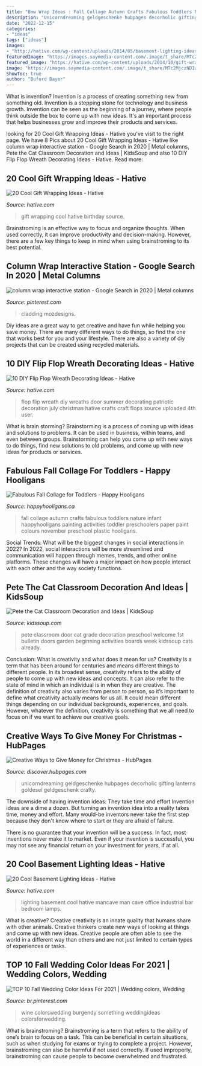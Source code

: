 ```yaml
---
title: "Bmw Wrap Ideas : Fall Collage Autumn Crafts Fabulous Toddlers Nature Infant Happyhooligans Painting Activities Toddler Preschoolers Paper Paint Colours November Preschool Plastic Hooligans"
description: "Unicorndreaming geldgeschenke hubpages decorholic gifting lanterns goldesel geldgeschenk crafty"
date: "2022-12-15"
categories:
- "ideas"
tags: ["ideas"]
images:
- "http://hative.com/wp-content/uploads/2014/05/basement-lighting-ideas/17-mancave-lighting.jpg"
featuredImage: "https://images.saymedia-content.com/.image/t_share/MTc2MjczNDIwNDI4OTc3MzQy/creative-ways-to-give-money-for-christmas.jpg"
featured_image: "https://hative.com/wp-content/uploads/2014/10/gift-wrapping-ideas/2-cool-gift-wrapping-ideas.jpg"
image: "https://images.saymedia-content.com/.image/t_share/MTc2MjczNDIwNDI4OTc3MzQy/creative-ways-to-give-money-for-christmas.jpg"
ShowToc: true
author: "Buford Bayer"
---
```



What is invention?
Invention is a process of creating something new from something old. Invention is a stepping stone for technology and business growth. Invention can be seen as the beginning of a journey, where people think outside the box to come up with new ideas. It's an important process that helps businesses grow and improve their products and services.

	

		
looking for 20 Cool Gift Wrapping Ideas - Hative you've visit to the right page. We have 8 Pics about 20 Cool Gift Wrapping Ideas - Hative like column wrap interactive station - Google Search in 2020 | Metal columns, Pete the Cat Classroom Decoration and Ideas | KidsSoup and also 10 DIY Flip Flop Wreath Decorating Ideas - Hative. Read more:
		
    
## 20 Cool Gift Wrapping Ideas - Hative

<img loading=lazy src="https://hative.com/wp-content/uploads/2014/10/gift-wrapping-ideas/2-cool-gift-wrapping-ideas.jpg" onerror="this.onerror=null;this.src='https://tse4.mm.bing.net/th?id=OIP.iX8UAdzo3q4mvijwzBCFEwHaKX&amp;pid=15.1';" alt="20 Cool Gift Wrapping Ideas - Hative">

_Source: hative.com_

>gift wrapping cool hative birthday source. 

	

Brainstroming is an effective way to focus and organize thoughts. When used correctly, it can improve productivity and decision-making. However, there are a few key things to keep in mind when using brainstroming to its best potential.

    
## Column Wrap Interactive Station - Google Search In 2020 | Metal Columns

<img loading=lazy src="https://i.pinimg.com/736x/00/da/4e/00da4e4d4c9416f6fd026cefca538f21.jpg" onerror="this.onerror=null;this.src='https://tse2.mm.bing.net/th?id=OIP.nGXb7eDizhQC0fLSZ-bexQHaL2&amp;pid=15.1';" alt="column wrap interactive station - Google Search in 2020 | Metal columns">

_Source: pinterest.com_

>cladding mozdesigns. 

	

Diy ideas are a great way to get creative and have fun while helping you save money. There are many different ways to do things, so find the one that works best for you and your lifestyle. There are also a variety of diy projects that can be created using recycled materials.

    
## 10 DIY Flip Flop Wreath Decorating Ideas - Hative

<img loading=lazy src="https://hative.com/wp-content/uploads/2015/02/flip-flop-wreath-ideas/6-diy-flip-flop-wreath-decorating-ideas.jpg" onerror="this.onerror=null;this.src='https://tse4.mm.bing.net/th?id=OIP.xvZDEkE53Q-p7DIlZse9iQHaJ6&amp;pid=15.1';" alt="10 DIY Flip Flop Wreath Decorating Ideas - Hative">

_Source: hative.com_

>flop flip wreath diy wreaths door summer decorating patriotic decoration july christmas hative crafts craft flops source uploaded 4th user. 

	

What is brain storming?
Brainstorming is a process of coming up with ideas and solutions to problems. It can be used in business, within teams, and even between groups. Brainstorming can help you come up with new ways to do things, find new solutions to old problems, and come up with new ideas for products or services.

    
## Fabulous Fall Collage For Toddlers - Happy Hooligans

<img loading=lazy src="https://happyhooligans.ca/wp-content/uploads/2011/09/img_0887.jpg" onerror="this.onerror=null;this.src='https://tse4.mm.bing.net/th?id=OIP.d-bpiROLrUMga84dK056hAAAAA&amp;pid=15.1';" alt="Fabulous Fall Collage for Toddlers - Happy Hooligans">

_Source: happyhooligans.ca_

>fall collage autumn crafts fabulous toddlers nature infant happyhooligans painting activities toddler preschoolers paper paint colours november preschool plastic hooligans. 

	

Social Trends: What will be the biggest changes in social interactions in 2022?
In 2022, social interactions will be more streamlined and communication will happen through memes, trends, and other online platforms. These changes will have a major impact on how people interact with each other and the way society functions.

    
## Pete The Cat Classroom Decoration And Ideas | KidsSoup

<img loading=lazy src="http://www.kidssoup.com/sites/default/files/media/Pete-CAt-Door.JPG" onerror="this.onerror=null;this.src='https://tse1.mm.bing.net/th?id=OIP.vBroDdw4GU1fp6pTygfIyQAAAA&amp;pid=15.1';" alt="Pete the Cat Classroom Decoration and Ideas | KidsSoup">

_Source: kidssoup.com_

>pete classroom door cat grade decoration preschool welcome 1st bulletin doors garden beginning activities boards week kidssoup cats already. 

	

Conclusion: What is creativity and what does it mean for us?
Creativity is a term that has been around for centuries and means different things to different people. In its broadest sense, creativity refers to the ability of people to come up with new ideas and concepts. It can also refer to the state of mind in which an individual is in when they are creative. The definition of creativity also varies from person to person, so it’s important to define what creativity actually means for us all. It could mean different things depending on our individual backgrounds, experiences, and goals. However, whatever the definition, creativity is something that we all need to focus on if we want to achieve our creative goals.

    
## Creative Ways To Give Money For Christmas - HubPages

<img loading=lazy src="https://images.saymedia-content.com/.image/t_share/MTc2MjczNDIwNDI4OTc3MzQy/creative-ways-to-give-money-for-christmas.jpg" onerror="this.onerror=null;this.src='https://tse2.mm.bing.net/th?id=OIP.4v6NEEEh5joo6T8Jc2YgMAHaNK&amp;pid=15.1';" alt="Creative Ways to Give Money for Christmas - HubPages">

_Source: discover.hubpages.com_

>unicorndreaming geldgeschenke hubpages decorholic gifting lanterns goldesel geldgeschenk crafty. 

	

The downside of having invention ideas: They take time and effort
Invention ideas are a dime a dozen. But turning an invention idea into a reality takes time, money and effort.
Many would-be inventors never take the first step because they don't know where to start or they are afraid of failure.

There is no guarantee that your invention will be a success. In fact, most inventions never make it to market. Even if your invention is successful, you may not see any financial return on your investment for years, if at all.

    
## 20 Cool Basement Lighting Ideas - Hative

<img loading=lazy src="http://hative.com/wp-content/uploads/2014/05/basement-lighting-ideas/17-mancave-lighting.jpg" onerror="this.onerror=null;this.src='https://tse1.mm.bing.net/th?id=OIP.Lv5P2XWwy28z3Ls7FBCDywHaJ4&amp;pid=15.1';" alt="20 Cool Basement Lighting Ideas - Hative">

_Source: hative.com_

>lighting basement cool hative mancave man cave office industrial bar bedroom lamps. 

	

What is creative?
Creative creativity is an innate quality that humans share with other animals. Creative thinkers create new ways of looking at things and come up with new ideas. Creative people are often able to see the world in a different way than others and are not just limited to certain types of experiences or tasks.

    
## TOP 10 Fall Wedding Color Ideas For 2021 | Wedding Colors, Wedding

<img loading=lazy src="https://i.pinimg.com/736x/35/1f/97/351f9721636e344a8185461a5a09a5e7.jpg" onerror="this.onerror=null;this.src='https://tse3.mm.bing.net/th?id=OIP.5nM5MH--bo8xu8qiFkR0BQHaOX&amp;pid=15.1';" alt="TOP 10 Fall Wedding Color Ideas For 2021 | Wedding colors, Wedding">

_Source: br.pinterest.com_

>wine colorswedding burgendy something weddingideas colorsforwedding. 

	

What is brainstroming?
Brainstroming is a term that refers to the ability of one’s brain to focus on a task. This can be beneficial in certain situations, such as when studying for exams or trying to complete a project. However, brainstroming can also be harmful if not used correctly. If used improperly, brainstroming can cause people to become overwhelmed and frustrated.

